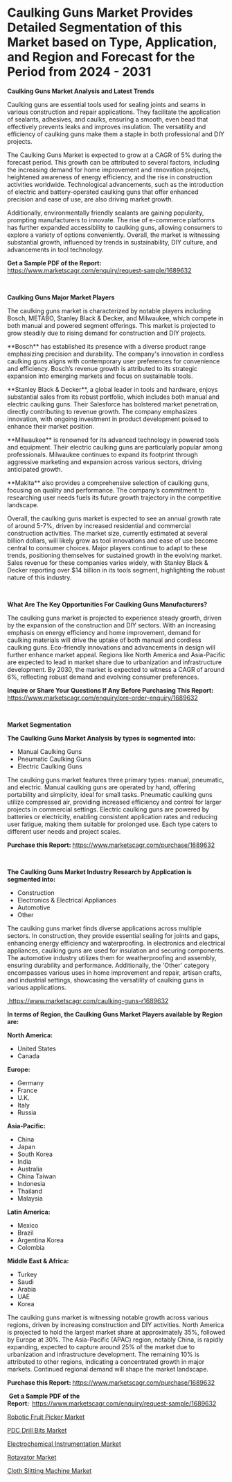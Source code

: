 <p><h1>Caulking Guns Market Provides Detailed Segmentation of this Market based on Type, Application, and Region and Forecast for the Period from 2024 - 2031</h1></p><p><strong>Caulking Guns Market Analysis and Latest Trends</strong></p>
<p><p>Caulking guns are essential tools used for sealing joints and seams in various construction and repair applications. They facilitate the application of sealants, adhesives, and caulks, ensuring a smooth, even bead that effectively prevents leaks and improves insulation. The versatility and efficiency of caulking guns make them a staple in both professional and DIY projects.</p><p>The Caulking Guns Market is expected to grow at a CAGR of 5% during the forecast period. This growth can be attributed to several factors, including the increasing demand for home improvement and renovation projects, heightened awareness of energy efficiency, and the rise in construction activities worldwide. Technological advancements, such as the introduction of electric and battery-operated caulking guns that offer enhanced precision and ease of use, are also driving market growth.</p><p>Additionally, environmentally friendly sealants are gaining popularity, prompting manufacturers to innovate. The rise of e-commerce platforms has further expanded accessibility to caulking guns, allowing consumers to explore a variety of options conveniently. Overall, the market is witnessing substantial growth, influenced by trends in sustainability, DIY culture, and advancements in tool technology.</p></p>
<p><strong>Get a Sample PDF of the Report:&nbsp;</strong> <a href="https://www.marketscagr.com/enquiry/request-sample/1689632?utm_campaign=1739&utm_medium=2&utm_source=Github&utm_content=ia&utm_term=19102024&utm_id=caulking-guns">https://www.marketscagr.com/enquiry/request-sample/1689632</a></p>
<p>&nbsp;</p>
<p><strong>Caulking Guns Major Market Players</strong></p>
<p><p>The caulking guns market is characterized by notable players including Bosch, METABO, Stanley Black & Decker, and Milwaukee, which compete in both manual and powered segment offerings. This market is projected to grow steadily due to rising demand for construction and DIY projects.</p><p>**Bosch** has established its presence with a diverse product range emphasizing precision and durability. The company's innovation in cordless caulking guns aligns with contemporary user preferences for convenience and efficiency. Bosch’s revenue growth is attributed to its strategic expansion into emerging markets and focus on sustainable tools.</p><p>**Stanley Black & Decker**, a global leader in tools and hardware, enjoys substantial sales from its robust portfolio, which includes both manual and electric caulking guns. Their Salesforce has bolstered market penetration, directly contributing to revenue growth. The company emphasizes innovation, with ongoing investment in product development poised to enhance their market position.</p><p>**Milwaukee** is renowned for its advanced technology in powered tools and equipment. Their electric caulking guns are particularly popular among professionals. Milwaukee continues to expand its footprint through aggressive marketing and expansion across various sectors, driving anticipated growth.</p><p>**Makita** also provides a comprehensive selection of caulking guns, focusing on quality and performance. The company’s commitment to researching user needs fuels its future growth trajectory in the competitive landscape.</p><p>Overall, the caulking guns market is expected to see an annual growth rate of around 5-7%, driven by increased residential and commercial construction activities. The market size, currently estimated at several billion dollars, will likely grow as tool innovations and ease of use become central to consumer choices. Major players continue to adapt to these trends, positioning themselves for sustained growth in the evolving market. Sales revenue for these companies varies widely, with Stanley Black & Decker reporting over $14 billion in its tools segment, highlighting the robust nature of this industry.</p></p>
<p>&nbsp;</p>
<p><strong>What Are The Key Opportunities For Caulking Guns Manufacturers?</strong></p>
<p><p>The caulking guns market is projected to experience steady growth, driven by the expansion of the construction and DIY sectors. With an increasing emphasis on energy efficiency and home improvement, demand for caulking materials will drive the uptake of both manual and cordless caulking guns. Eco-friendly innovations and advancements in design will further enhance market appeal. Regions like North America and Asia-Pacific are expected to lead in market share due to urbanization and infrastructure development. By 2030, the market is expected to witness a CAGR of around 6%, reflecting robust demand and evolving consumer preferences.</p></p>
<p><strong>Inquire or Share Your Questions If Any Before Purchasing This Report:</strong> <a href="https://www.marketscagr.com/enquiry/pre-order-enquiry/1689632?utm_campaign=1739&utm_medium=2&utm_source=Github&utm_content=ia&utm_term=19102024&utm_id=caulking-guns">https://www.marketscagr.com/enquiry/pre-order-enquiry/1689632</a></p>
<p>&nbsp;</p>
<p><strong>Market Segmentation</strong></p>
<p><strong>The Caulking Guns Market Analysis by types is segmented into:</strong></p>
<p><ul><li>Manual Caulking Guns</li><li>Pneumatic Caulking Guns</li><li>Electric Caulking Guns</li></ul></p>
<p><p>The caulking guns market features three primary types: manual, pneumatic, and electric. Manual caulking guns are operated by hand, offering portability and simplicity, ideal for small tasks. Pneumatic caulking guns utilize compressed air, providing increased efficiency and control for larger projects in commercial settings. Electric caulking guns are powered by batteries or electricity, enabling consistent application rates and reducing user fatigue, making them suitable for prolonged use. Each type caters to different user needs and project scales.</p></p>
<p><strong>Purchase this Report:&nbsp;</strong><a href="https://www.marketscagr.com/purchase/1689632?utm_campaign=1739&utm_medium=2&utm_source=Github&utm_content=ia&utm_term=19102024&utm_id=caulking-guns">https://www.marketscagr.com/purchase/1689632</a></p>
<p>&nbsp;</p>
<p><strong>The Caulking Guns Market Industry Research by Application is segmented into:</strong></p>
<p><ul><li>Construction</li><li>Electronics & Electrical Appliances</li><li>Automotive</li><li>Other</li></ul></p>
<p><p>The caulking guns market finds diverse applications across multiple sectors. In construction, they provide essential sealing for joints and gaps, enhancing energy efficiency and waterproofing. In electronics and electrical appliances, caulking guns are used for insulation and securing components. The automotive industry utilizes them for weatherproofing and assembly, ensuring durability and performance. Additionally, the 'Other' category encompasses various uses in home improvement and repair, artisan crafts, and industrial settings, showcasing the versatility of caulking guns in various applications.</p></p>
<p><a href="https://www.marketscagr.com/caulking-guns-r1689632?utm_campaign=1739&utm_medium=2&utm_source=Github&utm_content=ia&utm_term=19102024&utm_id=caulking-guns">&nbsp;https://www.marketscagr.com/caulking-guns-r1689632</a></p>
<p><strong>In terms of Region, the Caulking Guns Market Players available by Region are:</strong></p>
<p>
    <p> <strong> North America: </strong>
        <ul>
            <li>United States</li>
            <li>Canada</li>
        </ul>
        </p> 
    <p> <strong> Europe: </strong>
        <ul>
            <li>Germany</li>
            <li>France</li>
            <li>U.K.</li>
            <li>Italy</li>
            <li>Russia</li>
        </ul>
        </p> 
    <p> <strong> Asia-Pacific: </strong>
        <ul>
            <li>China</li>
            <li>Japan</li>
            <li>South Korea</li>
            <li>India</li>
            <li>Australia</li>
            <li>China Taiwan</li>
            <li>Indonesia</li>
            <li>Thailand</li>
            <li>Malaysia</li>
        </ul>
        </p> 
    <p> <strong> Latin America: </strong>
        <ul>
            <li>Mexico</li>
            <li>Brazil</li>
            <li>Argentina Korea</li>
            <li>Colombia</li>
        </ul>
        </p> 
    <p> <strong> Middle East & Africa: </strong>
        <ul>
            <li>Turkey</li>
            <li>Saudi</li>
            <li>Arabia</li>
            <li>UAE</li>
            <li>Korea</li>
        </ul>
    </p>
    </p>
<p><p>The caulking guns market is witnessing notable growth across various regions, driven by increasing construction and DIY activities. North America is projected to hold the largest market share at approximately 35%, followed by Europe at 30%. The Asia-Pacific (APAC) region, notably China, is rapidly expanding, expected to capture around 25% of the market due to urbanization and infrastructure development. The remaining 10% is attributed to other regions, indicating a concentrated growth in major markets. Continued regional demand will shape the market landscape.</p></p>
<p><strong>Purchase this Report: </strong><a href="https://www.marketscagr.com/purchase/1689632?utm_campaign=1739&utm_medium=2&utm_source=Github&utm_content=ia&utm_term=19102024&utm_id=caulking-guns">https://www.marketscagr.com/purchase/1689632</a></p>
<p>&nbsp;<strong>Get a Sample PDF of the Report:&nbsp;&nbsp;</strong><a href="https://www.marketscagr.com/enquiry/request-sample/1689632?utm_campaign=1739&utm_medium=2&utm_source=Github&utm_content=ia&utm_term=19102024&utm_id=caulking-guns">https://www.marketscagr.com/enquiry/request-sample/1689632</a></p>
<p><strong></strong></p>
<p><p><a href="https://www.linkedin.com/pulse/robotic-fruit-picker-market-overview-global-trends-future-uwsqf?utm_campaign=1739&utm_medium=2&utm_source=Github&utm_content=ia&utm_term=19102024&utm_id=caulking-guns">Robotic Fruit Picker Market</a></p><p><a href="https://www.linkedin.com/pulse/pdc-drill-bits-market-global-regional-analysis-focus-u46bf?utm_campaign=1739&utm_medium=2&utm_source=Github&utm_content=ia&utm_term=19102024&utm_id=caulking-guns">PDC Drill Bits Market</a></p><p><a href="https://issuu.com/reportprime-2/docs/electrochemical-instrumentation-mar_6c02e8cf545d87?utm_campaign=1739&utm_medium=2&utm_source=Github&utm_content=ia&utm_term=19102024&utm_id=caulking-guns">Electrochemical Instrumentation Market</a></p><p><a href="https://www.linkedin.com/pulse/insights-rotavator-industry-market-financial-status-size-7lhff?utm_campaign=1739&utm_medium=2&utm_source=Github&utm_content=ia&utm_term=19102024&utm_id=caulking-guns">Rotavator Market</a></p><p><a href="https://issuu.com/reportprime-2/docs/cloth-slitting-machine-market-size-_fa9cdb5607706e?utm_campaign=1739&utm_medium=2&utm_source=Github&utm_content=ia&utm_term=19102024&utm_id=caulking-guns">Cloth Slitting Machine Market</a></p></p>